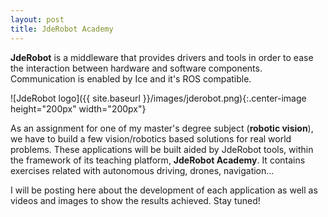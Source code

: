 ```yaml
---
layout: post
title: JdeRobot Academy
---
```

**JdeRobot** is a middleware that provides drivers and tools in order to ease the interaction between hardware and software components. Communication is enabled by Ice and it's ROS compatible.

![JdeRobot logo]({{ site.baseurl }}/images/jderobot.png){:.center-image height="200px" width="200px"}

As an assignment for one of my master's degree subject (**robotic vision**), we have to build a few vision/robotics based solutions for real world problems. These applications will be built aided by JdeRobot tools, within the 
framework of its teaching platform, **JdeRobot Academy**. It contains exercises related with autonomous driving, drones, navigation...

I will be posting here about the development of each application as well as videos and images to show the results achieved. Stay tuned!
